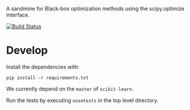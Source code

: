 A sandmine for Black-box optimization methods using the scipy.optimize interface.


[![Build Status](https://travis-ci.org/MechCoder/skopt.svg?branch=master)](https://travis-ci.org/MechCoder/skopt)

# Develop

Install the dependencies with:
```
pip install -r requirements.txt
```
We currently depend on the `master` of `scikit-learn`.

Run the tests by executing `nosetests` in the top level directory.
